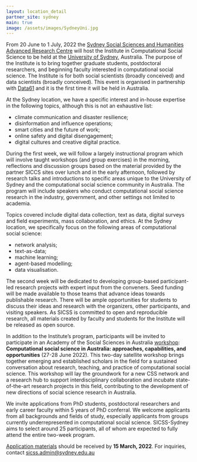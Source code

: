 ```yaml
---
layout: location_detail
partner_site: sydney
main: true
image: /assets/images/SydneyUni.jpg
---
```


From 20 June to 1 July, 2022 the [Sydney Social Sciences and Humanities Advanced Research Centre](https://www.sydney.edu.au/arts/our-research/centres-institutes-and-groups/sydney-social-sciences-and-humanities-advanced-research-centre.html) will host the Institute in Computational Social Science to be held at the [University of Sydney](https://www.sydney.edu.au), Australia. The purpose of the Institute is to bring together graduate students, postdoctoral researchers, and beginning faculty interested in computational social science. The Institute is for both social scientists (broadly conceived) and data scientists (broadly conceived). This event is organised in partnership with [Data61](https://data61.csiro.au) and it is the first time it will be held in Australia.

At the Sydney location, we have a specific interest and in-house expertise in the following topics, although this is not an exhaustive list:
- climate communication and disaster resilience;
-	disinformation and influence operations;
-	smart cities and the future of work;
-	online safety and digital disengagement;
-	digital cultures and creative digital practice.

During the first week, we will follow a largely instructional program which will involve taught workshops (and group exercises) in the morning, reflections and discussion groups based on the material provided by the partner SICCS sites over lunch and in the early afternoon, followed by research talks and introductions to specific areas unique to the University of Sydney and the computational social science community in Australia. The program will include speakers who conduct computational social science research in the industry, government, and other settings not limited to academia.

Topics covered include digital data collection, text as data, digital surveys and field experiments, mass collaboration, and ethics. At the Sydney location, we specifically focus on the following areas of computational social science:
- network analysis;
- text-as-data;
- machine learning;
- agent-based modelling;
- data visualisation.

The second week will be dedicated to developing group-based participant-led research projects with expert input from the conveners. Seed funding will be made available to those teams that advance ideas towards publishable research. There will be ample opportunities for students to discuss their ideas and research with the organizers, other participants, and visiting speakers. As SICSS is committed to open and reproducible research, all materials created by faculty and students for the Institute will be released as open source.

In addition to the Institute’s program, participants will be invited to participate in an Academy of the Social Sciences in Australia [workshop](https://socialsciences.org.au/news/workshops-program-winners-for-2022-announced/): **Computational social science in Australia: approaches, capabilities, and opportunities** (27-28 June 2022). This two-day satellite workshop brings together emerging and established scholars in the field for a sustained conversation about research, teaching, and practice of computational social science. This workshop will lay the groundwork for a new CSS network and a research hub to support interdisciplinary collaboration and incubate state-of-the-art research projects in this field, contributing to the development of new directions of social science research in Australia.

We invite applications from PhD students, postdoctoral researchers and early career faculty within 5 years of PhD conferral. We welcome applicants from all backgrounds and fields of study, especially applicants from groups currently underrepresented in computational social science. SICSS-Sydney aims to select around 25 participants, all of whom are expected to fully attend the entire two-week program.

[Application materials](https://compsocialscience.github.io/summer-institute/2022/sydney/apply) should be received by **15 March, 2022**. For inquiries, contact sicss.admin@sydney.edu.au
